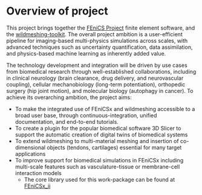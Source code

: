# Overview of project

This project brings together the [FEniCS Project](https://fenicsproject.org) finite element software, and the [wildmeshing-toolkit](https://wildmeshing.github.io/).
The overall project ambition is a user-efficient pipeline for imaging-based multi-physics simulations across scales, with advanced techniques such as uncertainty quantification, data assimilation, and physics-based machine learning as inherently added value.

The technology development and integration will be driven by use cases from biomedical research through well-established collaborations, including in clinical neurology (brain clearance, drug delivery, and neurovascular coupling), cellular mechanobiology (long-term potentiation), orthopedic surgery (hip joint motion), and molecular biology (autophagy in cancer).
To achieve its overarching ambition, the project aims:

- To make the integrated use of FEniCSx and wildmeshing accessible to a broad user base, through continuous-integration, unified documentation, and end-to-end tutorials.
- To create a plugin for the popular biomedical software 3D Slicer to support the automatic creation of digital twins of biomedical systems
- To extend wildmeshing to multi-material meshing and insertion of co-dimensional objects (tendons, cartilages) essential for many target applications
- To improve support for biomedical simulations in FEniCSx including multi-scale features such as vasculature-tissue or membrane-cell interaction models
  - The core library used for this work-package can be found at [FEniCSx_ii](https://scientificcomputing.github.io/fenicsx_ii)


